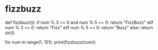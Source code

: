 # fizzbuzz
def fizzbuzz(i):
    if num % 3 == 0 and num % 5 == 0:
        return "FizzBuzz"
    elif num % 3 == 0:
        return "Fizz"
    elif num % 5 == 0:
        return "Buzz"
    else:
        return str(i)

for num in range(1, 101):
    print(fizzbuzz(num))
